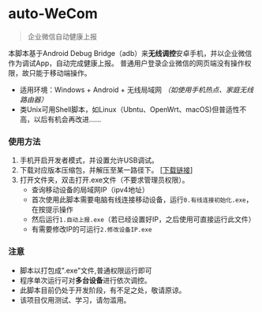 # auto-WeCom
> 企业微信自动健康上报

本脚本基于Android Debug Bridge（adb）来**无线调控**安卓手机，并以企业微信作为调试App，自动完成健康上报。
普通用户登录企业微信的网页端没有操作权限，故只能于移动端操作。

- 适用环境：Windows + Android + 无线局域网 *（如使用手机热点、家庭无线路由器）*
- 类Unix可用Shell脚本，如Linux（Ubntu、OpenWrt、macOS)但普适性不高，以后有机会再改进……

### 使用方法

1. 手机开启开发者模式，并设置允许USB调试。
2. 下载对应版本压缩包，并解压至某一路径下。  [[下载链接](https://github.com/hepsontam/auto-WeCom/releases/)]
3. 打开文件夹，双击打开.exe文件（不要求管理员权限）。
   - 查询移动设备的局域网IP（ipv4地址）
   - 首次使用此脚本需要电脑有线连接移动设备，运行`0.有线连接初始化.exe`，在按提示操作
   - 然后运行`1.自动上报.exe`（若已经设置好IP，之后使用可直接运行此文件）
   - 有需要修改IP的可运行`2.修改设备IP.exe`

### 注意
 - 脚本以打包成".exe"文件,普通权限运行即可
 - 程序单次运行可对**多台设备**进行依次调控。
 - 此脚本目前仍处于开发阶段，有不足之处，敬请原谅。
 - 该项目仅用测试、学习，请勿滥用。


